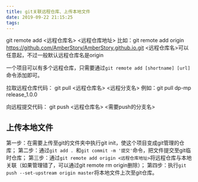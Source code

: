 ```yaml
---
title: git关联远程仓库、上传本地文件
date: 2019-09-22 21:15:25
tags:
---
```

git remote add <远程仓库名> <远程仓库地址>
比如：git remote add origin https://github.com/AmberStory/AmberStory.github.io.git 
<远程仓库名>可以任意起，不过一般默认远程仓库名是origin

一个项目可以有多个远程仓库，只需要通过`git remote add [shortname] [url]`命令添加即可。

拉取远程仓库代码：
git pull <远程仓库名> <远程分支名>
例如：git pull dp-mp release_1.0.0

向远程提交代码：
git push <远程仓库名> <需要push的分支名>

## 上传本地文件
第一步：在需要上传至git的文件夹中执行git init，使这个项目变成git管理的仓库；
第二步：通过`git add . `和`git commit -m '提交'`命令，把文件提交至git临时仓库；
第三步：通过`git remote add origin <远程仓库地址>`将远程仓库与本地关联（如果管理错了，可以通过git remote rm origin删除）；
第四步：执行`git push --set-upstream origin master`将本地文件上次至git仓库。